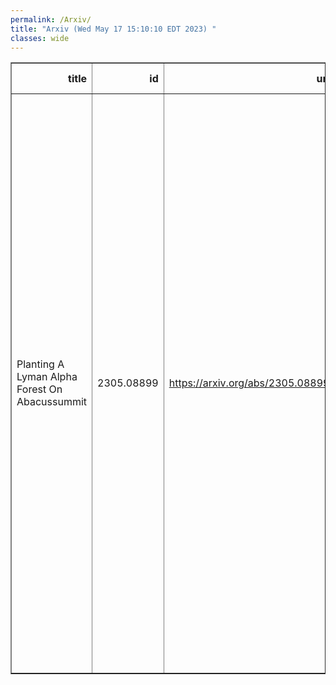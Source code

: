 ```yaml
---
permalink: /Arxiv/
title: "Arxiv (Wed May 17 15:10:10 EDT 2023) "
classes: wide
---
```

<table border="1" class="dataframe">
  <thead>
    <tr style="text-align: right;">
      <th>title</th>
      <th>id</th>
      <th>url</th>
      <th>authors</th>
      <th>Local Authors</th>
    </tr>
  </thead>
  <tbody>
    <tr>
      <td>Planting A Lyman Alpha Forest On Abacussummit</td>
      <td>2305.08899</td>
      <td><a href="https://arxiv.org/abs/2305.08899" target="_blank">https://arxiv.org/abs/2305.08899</a></td>
      <td>Boryana Hadzhiyska, Andreu Font-Ribera, Andrei Cuceu, Solène Chabanier, Jessica Nicole Aguilar, David Brooks, Axel De La Macorra, Peter Doel, Daniel J. Eisenstein, Jaime E. Forero-Romero, Satya Gontcho A Gontcho, Klaus Honscheid, Robert Kehoe, Martin Landriau, Marc Manera, Ramon Miquel, Jundan Nie, Will Percival, Graziano Rossi, Michael Schubnell, Gregory Tarlé, Zhimin Zhou</td>
      <td>Andrei Cuceu, Klaus Honscheid</td>
    </tr>
  </tbody>
</table>